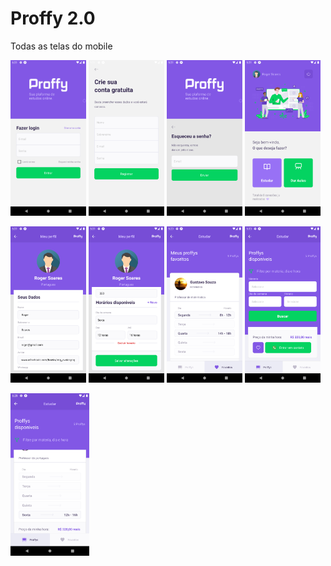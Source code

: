 # Proffy 2.0
Todas as telas do mobile

<p >
<img src='.github/loginMobile.png' width='24%' />
<img src='.github/registerMobile.png' width='24%' />
<img src='.github/forgetMobile.png' width='24%' />
<img src='.github/homeMobile.png' width='24%' />
</p>
<p >
<img src='.github/profielMobile2.png' width='24%' />
<img src='.github/profileMobile.png' width='24%' />
<img src='.github/favorites.png' width='24%' />
<img src='.github/filtersMobile.png' width='24%' />
</p>

<img src='.github/ListMobile.png' width='25%' />
